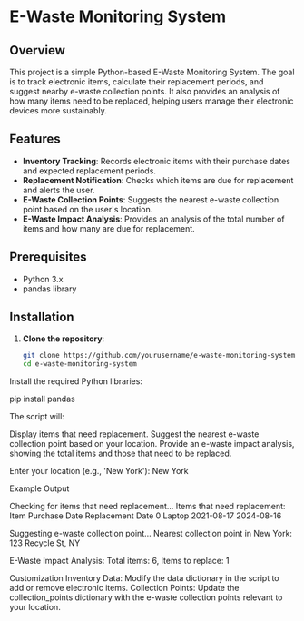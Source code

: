 # E-Waste Monitoring System

## Overview

This project is a simple Python-based E-Waste Monitoring System. The goal is to track electronic items, calculate their replacement periods, and suggest nearby e-waste collection points. It also provides an analysis of how many items need to be replaced, helping users manage their electronic devices more sustainably.

## Features

- **Inventory Tracking**: Records electronic items with their purchase dates and expected replacement periods.
- **Replacement Notification**: Checks which items are due for replacement and alerts the user.
- **E-Waste Collection Points**: Suggests the nearest e-waste collection point based on the user's location.
- **E-Waste Impact Analysis**: Provides an analysis of the total number of items and how many are due for replacement.

## Prerequisites

- Python 3.x
- pandas library

## Installation

1. **Clone the repository**:
   ```bash
   git clone https://github.com/yourusername/e-waste-monitoring-system.git
   cd e-waste-monitoring-system

Install the required Python libraries:

pip install pandas

The script will:

Display items that need replacement.
Suggest the nearest e-waste collection point based on your location.
Provide an e-waste impact analysis, showing the total items and those that need to be replaced.

Enter your location (e.g., 'New York'): New York

Example Output

Checking for items that need replacement...
Items that need replacement:
        Item  Purchase Date Replacement Date
0     Laptop     2021-08-17       2024-08-16

Suggesting e-waste collection point...
Nearest collection point in New York: 123 Recycle St, NY

E-Waste Impact Analysis:
Total items: 6, Items to replace: 1


Customization
Inventory Data: Modify the data dictionary in the script to add or remove electronic items.
Collection Points: Update the collection_points dictionary with the e-waste collection points relevant to your location.
